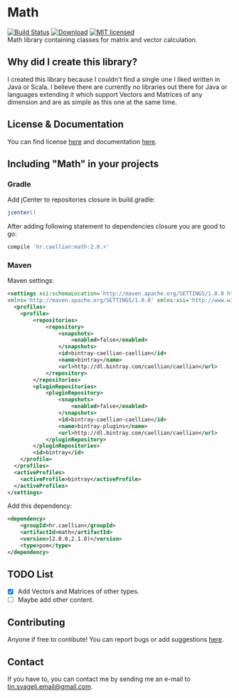# Math
[![Build Status](https://travis-ci.org/Caellian/Math.svg?branch=master)](https://travis-ci.org/Caellian/Math)
[![Download](https://api.bintray.com/packages/caellian/caellian/Math/images/download.svg)](https://bintray.com/caellian/caellian/Math/_latestVersion)
[![MIT licensed](https://img.shields.io/badge/license-MIT-blue.svg)](LICENSE.md)
<br>
Math library containing classes for matrix and vector calculation.

## Why did I create this library?
I created this library because I couldn't find a single one I liked written in Java or Scala.
I believe there are currently no libraries out there for Java or languages extending it which support Vectors and Matrices of any dimension and are as simple as this one at the same time.

## License & Documentation
You can find license [here](https://github.com/Caellian/Math/blob/master/LICENSE.md) and documentation [here](http://caellian.github.io/Math/).

## Including "Math" in your projects
### Gradle
Add jCenter to repositories closure in build.gradle:
```Groovy
jcenter()
```
After adding following statement to dependencies closure you are good to go:
```Groovy
compile 'hr.caellian:math:2.0.+'
```

### Maven
Maven settings:
```xml
<settings xsi:schemaLocation='http://maven.apache.org/SETTINGS/1.0.0 http://maven.apache.org/xsd/settings-1.0.0.xsd'
xmlns='http://maven.apache.org/SETTINGS/1.0.0' xmlns:xsi='http://www.w3.org/2001/XMLSchema-instance'>
  <profiles>
  	<profile>
  		<repositories>
  			<repository>
  				<snapshots>
  					<enabled>false</enabled>
  				</snapshots>
  				<id>bintray-caellian-caellian</id>
  				<name>bintray</name>
  				<url>http://dl.bintray.com/caellian/caellian</url>
  			</repository>
  		</repositories>
  		<pluginRepositories>
  			<pluginRepository>
  				<snapshots>
  					<enabled>false</enabled>
  				</snapshots>
  				<id>bintray-caellian-caellian</id>
  				<name>bintray-plugins</name>
  				<url>http://dl.bintray.com/caellian/caellian</url>
  			</pluginRepository>
  		</pluginRepositories>
  		<id>bintray</id>
  	</profile>
  </profiles>
  <activeProfiles>
  	<activeProfile>bintray</activeProfile>
  </activeProfiles>
</settings>
```
Add this dependency:
```xml
<dependency>
	<groupId>hr.caellian</groupId>
	<artifactId>math</artifactId>
	<version>[2.0.0,2.1.0)</version>
	<type>pom</type>
</dependency>
```

## TODO List
- [X] Add Vectors and Matrices of other types.
- [ ] Maybe add other content.

## Contributing
Anyone if free to contibute! You can report bugs or add suggestions [here](https://github.com/Caellian/Math/issues).

## Contact
If you have to, you can contact me by sending me an e-mail to tin.svagelj.email@gmail.com.
